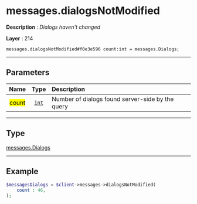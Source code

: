 # messages.dialogsNotModified

**Description** : *Dialogs haven&#039;t changed*

**Layer** : 214

```tl
messages.dialogsNotModified#f0e3e596 count:int = messages.Dialogs;
```

---

## Parameters

| Name | Type | Description |
| :---: | :---: | :--- |
| <mark>count</mark> | [`int`](type/int) | Number of dialogs found server-side by the query |

---

## Type

[messages.Dialogs](type/messages.Dialogs)

---

## Example

```php
$messagesDialogs = $client->messages->dialogsNotModified(
	count : 46,
);
```